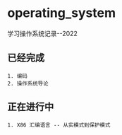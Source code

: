 # operating_system
学习操作系统记录--2022
## 已经完成
    1. 编码
    2. 操作系统导论
## 正在进行中
    1. X86 汇编语言 -- 从实模式到保护模式
